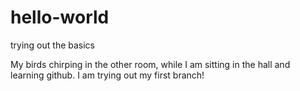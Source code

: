 # hello-world
trying out the basics

My birds chirping in the other room, while I am sitting in the hall and learning github.
I am trying out my first branch!
